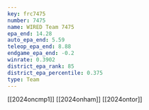 ```yaml
---
key: frc7475
number: 7475
name: WIRED Team 7475
epa_end: 14.28
auto_epa_end: 5.59
teleop_epa_end: 8.88
endgame_epa_end: -0.2
winrate: 0.3902
district_epa_rank: 85
district_epa_percentile: 0.375
type: Team
---
```

[[2024oncmp1]]
[[2024onham]]
[[2024ontor]]
